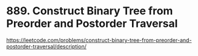 # 889. Construct Binary Tree from Preorder and Postorder Traversal

https://leetcode.com/problems/construct-binary-tree-from-preorder-and-postorder-traversal/description/